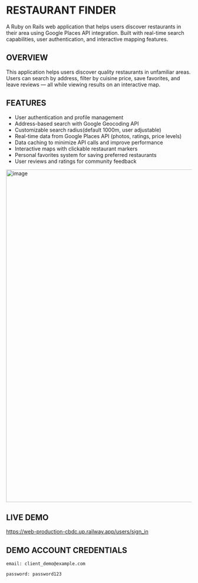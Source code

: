 # RESTAURANT FINDER 
A Ruby on Rails web application that helps users discover restaurants in their area using Google Places API integration.
Built with real-time search capabilities, user authentication, and interactive mapping features.

## OVERVIEW
This application helps users discover quality restaurants in unfamiliar areas. 
Users can search by address, filter by cuisine price, save favorites, and leave reviews — all while viewing results on an interactive map. 

## FEATURES
* User authentication and profile management
* Address-based search with Google Geocoding API
* Customizable search radius(default 1000m, user adjustable)
* Real-time data from Google Places API (photos, ratings, price levels)
* Data caching to minimize API calls and improve performance
* Interactive maps with clickable restaurant markers
* Personal favorites system for saving preferred restaurants
* User reviews and ratings for community feedback

<img width="1903" height="902" alt="image" src="https://github.com/user-attachments/assets/25ecd426-d2f9-4230-83a5-ab62352df954" />


## LIVE DEMO
https://web-production-cbdc.up.railway.app/users/sign_in

## DEMO ACCOUNT CREDENTIALS
`email: client_demo@example.com`

`password: password123`
